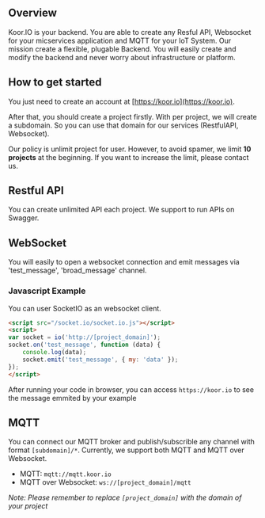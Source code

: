 ## Overview
Koor.IO is your backend. You are able to create any Resful API, Websocket for your micservices application and MQTT for your IoT System. Our mission create a flexible, plugable Backend. You will easily create and modify the backend and never worry about infrastructure or platform.

## How to get started
You just need to create an account at [https://koor.io](https://koor.io).

After that, you should create a project firstly. With per project, we will create a subdomain. So you can use that domain for our services (RestfulAPI, Websocket).

Our policy is unlimit project for user. However, to avoid spamer, we limit **10 projects** at the beginning. If you want to increase the limit, please contact us.

## Restful API
You can create unlimited API each project. We support to run APIs on Swagger.

## WebSocket
You will easily to open a websocket connection and emit messages via 'test_message', 'broad_message' channel. 

### Javascript Example
You can user SocketIO as an websocket client.
```html
<script src="/socket.io/socket.io.js"></script>
<script>
var socket = io('http://[project_domain]');
socket.on('test_message', function (data) {
    console.log(data);
    socket.emit('test_message', { my: 'data' });
});
</script>
```

After running your code in browser, you can access `https://koor.io` to see the message emmited by your example

## MQTT
You can connect our MQTT broker and publish/subscrible any channel with format `[subdomain]/*`. Currently, we support both MQTT and MQTT over Websocket.

- MQTT: `mqtt://mqtt.koor.io`
- MQTT over Websocket: `ws://[project_domain]/mqtt`

*Note: Please remember to replace `[project_domain]` with the domain of your project*
